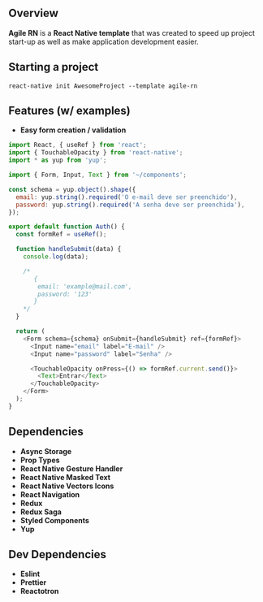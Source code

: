 ## **Overview**

**Agile RN** is a **React Native template** that was created to speed up project start-up as well as make application development easier.

## **Starting a project**

```
react-native init AwesomeProject --template agile-rn
```

## **Features (w/ examples)**

- **Easy form creation / validation**

```javascript
import React, { useRef } from 'react';
import { TouchableOpacity } from 'react-native';
import * as yup from 'yup';

import { Form, Input, Text } from '~/components';

const schema = yup.object().shape({
  email: yup.string().required('O e-mail deve ser preenchido'),
  password: yup.string().required('A senha deve ser preenchida'),
});

export default function Auth() {
  const formRef = useRef();

  function handleSubmit(data) {
    console.log(data);

    /*
       {
        email: 'example@mail.com',
        password: '123'
       }
    */
  }

  return (
    <Form schema={schema} onSubmit={handleSubmit} ref={formRef}>
      <Input name="email" label="E-mail" />
      <Input name="password" label="Senha" />

      <TouchableOpacity onPress={() => formRef.current.send()}>
        <Text>Entrar</Text>
      </TouchableOpacity>
    </Form>
  );
}
```

## **Dependencies**

- **Async Storage**
- **Prop Types**
- **React Native Gesture Handler**
- **React Native Masked Text**
- **React Native Vectors Icons**
- **React Navigation**
- **Redux**
- **Redux Saga**
- **Styled Components**
- **Yup**

## **Dev Dependencies**

- **Eslint**
- **Prettier**
- **Reactotron**
